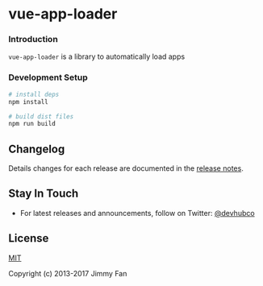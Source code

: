 # vue-app-loader

### Introduction

`vue-app-loader` is a library to automatically load apps

### Development Setup

``` bash
# install deps
npm install

# build dist files
npm run build
```

## Changelog

Details changes for each release are documented in the [release notes](https://github.com/devhubco/vue-app-loader/releases).

## Stay In Touch

- For latest releases and announcements, follow on Twitter: [@devhubco](https://twitter.com/devhubco)

## License

[MIT](http://opensource.org/licenses/MIT)

Copyright (c) 2013-2017 Jimmy Fan
